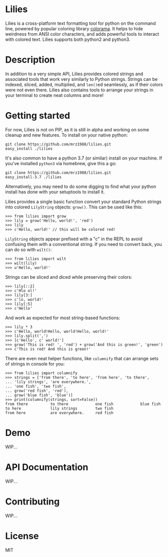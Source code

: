 # Lilies

Lilies is a cross-platform text formatting tool for python on the command line, powered by popular coloring library [colorama](https://pypi.org/project/colorama/). It helps to hide weirdness from ANSI color characters, and adds powerful tools to interact with colored text. Lilies supports both python2 and python3.

# Description
In addition to a very simple API, Lilies provides colored strings and associated tools that work very similarly to Python strings. Strings can be indexed, sliced, added, multiplied, and `len()`ed seamlessly, as if their colors were not even there. Lilies also contains tools to arrange your strings in your terminal to create neat columns and more!

# Getting started
For now, Lilies is not on PIP, as it is still in alpha and working on some cleanup and new features. To install on your native python:
```
git clone https://github.com/mrz1988/lilies.git
easy_install ./lilies
```

It's also common to have a python 3.7 (or similar) install on your machine. If you've installed `python3` via homebrew, give this a go:
```
git clone https://github.com/mrz1988/lilies.git
easy_install-3.7 ./lilies
```
Alternatively, you may need to do some digging to find what your python install has done with your setuptools to install it.

Lilies provides a single basic function convert your standard Python strings into colored `LilyString` objects: `grow()`. This can be used like this:

```
>>> from lilies import grow
>>> lily = grow('Hello, world!', 'red')
>>> lily
>>> c'Hello, world!' // this will be colored red!
```
`LilyString` objects appear prefixed with a "c" in the REPL to avoid confusing them with a conventional string. If you need to convert back, you can do so with `wilt()`:

```
>>> from lilies import wilt
>>> wilt(lily)
>>> u'Hello, world!'
```
Strings can be sliced and diced while preserving their colors:
```
>>> lily[::2]
>>> c'Hlo ol!'
>>> lily[3:]
>>> c'lo, world!'
>>> lily[:5]
>>> c'Hello'
```
And work as expected for most string-based functions:
```
>>> lily * 3
>>> c'Hello, world!Hello, world!Hello, world!'
>>> lily.split(',')
>>> [c'Hello', c' world!']
>>> grow('This is red! ', 'red') + grow('And this is green!', 'green')
>>> c'This is red! And this is green!'
```
There are even neat helper functions, like `columnify` that can arrange sets of strings in console for you:
```
>>> from lilies import columnify
>>> strings = ['from there', 'to here', 'from here', 'to there',
... 'lily strings', 'are everywhere.',
... 'one fish', 'two fish',
... grow('red fish', 'red'),
... grow('blue fish', 'blue')]
>>> print(columnify(strings, sort=False))
from there          to there            one fish            blue fish        
to here             lily strings        two fish         
from here           are everywhere.     red fish 
```

# Demo
WIP...

# API Documentation
WIP...

# Contributing
WIP...

# License
MIT

